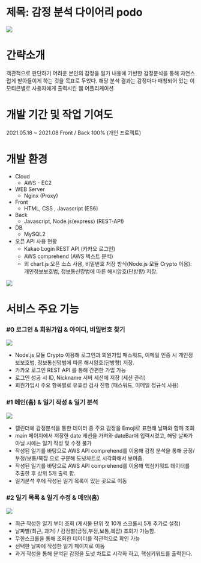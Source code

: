 # 제목: 감정 분석 다이어리 podo
<img src = "https://user-images.githubusercontent.com/79087007/128679660-36e7defa-726d-4957-98c1-13d00f9ec5f4.png">

# 간략소개
객관적으로 판단하기 어려운 본인의 감정을 일기 내용에 기반한 감정분석을 통해 자연스럽게 받아들이게 하는 것을 목표로 두었다. 해당 분석 결과는 감정마다 매칭되어 있는 이모티콘별로 사용자에게 출력시킨 웹 어플리케이션

# 개발 기간 및 작업 기여도
2021.05.18 ~ 2021.08 
Front / Back 100% (개인 프로젝트)

# 개발 환경
+ Cloud
    + AWS - EC2
+ WEB Server
    + Nginx (Proxy)
+ Front
    + HTML, CSS , Javascript (ES6)
+ Back
    + Javascript, Node.js(express) (REST-API)
+ DB
    + MySQL2
+ 오픈 API 사용 현황
    + Kakao Login REST API (카카오 로그인)
    + AWS comprehend (AWS 텍스트 분석)
    + 외 chart.js 오픈 소스 사용, 비밀번호 저장 방식(Node.js 모듈 Crypto 이용): 개인정보보호법, 정보통신망법에 따른 해시암호(단방향) 저장.

<img src="https://user-images.githubusercontent.com/79087007/128902534-81e1df77-b888-4819-bc18-2cfaa35a9d04.png">

# 서비스 주요 기능

### #0 로그인 & 회원가입 & 아이디, 비밀번호 찾기

<img src="https://user-images.githubusercontent.com/79087007/128834919-169dae4e-b730-46e2-8597-a9cc13e17dd0.png">

+ Node.js 모듈 Crypto 이용해 로그인과 회원가입 패스워드, 이메일 인증 시 개인정보보호법, 정보통신망법에 따른 해시암호(단방향) 저장.
+ 카카오 로그인 REST API 를 통해 간편한 가입 가능
+ 로그인 성공 시 ID, Nickname 서버 세션에 저장 (세션 관리)
+ 회원가입시 주요 항목별로 유효성 검사 진행 (패스워드, 이메일 정규식 사용)


### #1 메인(홈) & 일기 작성 & 일기 분석

<img src="https://user-images.githubusercontent.com/79087007/128833503-5d5a0a2f-f012-4491-9f7f-3b288efdd683.png">

+ 캘린더에 감정분석을 통한 데이터 중 주요 감정을 Emoji로 표현해 날짜와 함께 조회
+ main 페이지에서 저장한 date 세션을 가져와 dateBar에 입력시켰고, 해당 날짜가 아닐 시에는 일기 작성 및 수정 불가 
+ 작성된 일기를 바탕으로 AWS API comprehend를 이용해 감정 분석을 통해 긍정/부정/보통/복잡 으로 구분해 도넛차트로 시각화해서 보여줌.
+ 작성된 일기를 바탕으로 AWS API comprehend를 이용해 핵심키워드 데이터를 추출한 후 상위 5개 출력 함.
+ 일기분석 후에 작성된 일기 목록이 있는 곳으로 이동

### #2 일기 목록 & 일기 수정 & 메인(홈) 

<img src="https://user-images.githubusercontent.com/79087007/128908013-bb4ba3ee-6483-4f0b-876d-56851beba13c.png">

+ 최근 작성한 일기 부터 조회 (게시물 단위 첫 10개 스크롤시 5개 추가로 설정)
+ 날짜별(최근, 과거) / 감정별(긍정,부정,보통,복잡) 조회가 가능함.
+ 무한스크롤을 통해 조회한 데이터를 직관적으로 확인 가능
+ 선택한 날짜에 작성한 일기 페이지로 이동
+ 과거 작성을 통해 분석된 감정을 도넛 차트로 시각화 하고, 핵심키워드를 출력한다.
    
